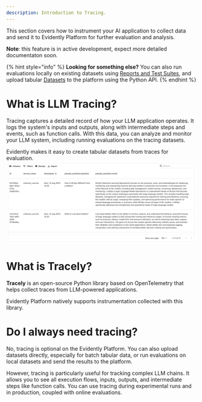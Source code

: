```yaml
---
description: Introduction to Tracing.
---   
```


This section covers how to instrument your AI application to collect data and send it to Evidently Platform for further evaluation and analysis. 

**Note**: this feature is in active development, expect more detailed documentaton soon.

{% hint style="info" %}
**Looking for something else?** You can also run evaluations locally on existing datasets using [Reports and Test Suites](../tests-and-reports/introduction.md), and upload tabular [Datasets](../datasets/datasets_overview.md) to the platform using the Python API. 
{% endhint %}

# What is LLM Tracing?

Tracing captures a detailed record of how your LLM application operates. It logs the system's inputs and outputs, along with intermediate steps and events, such as function calls. With this data, you can analyze and monitor your LLM system, including running evaluations on the tracing datasets. 

Evidently makes it easy to create tabular datasets from traces for evaluation.
![](../.gitbook/assets/cloud/qs_tracing_dataset.png)

# What is Tracely?

**Tracely** is an open-source Python library based on OpenTelemetry that helps collect traces from LLM-powered applications. 

Evidently Platform natively supports instrumentation collected with this library.

# Do I always need tracing?

No, tracing is optional on the Evidently Platform. You can also upload datasets directly, especially for batch tabular data, or run evaluations on local datasets and send the results to the platform.

However, tracing is particularly useful for tracking complex LLM chains. It allows you to see all execution flows, inputs, outputs, and intermediate steps like function calls. You can use tracing during experimental runs and in production, coupled with online evaluations.
